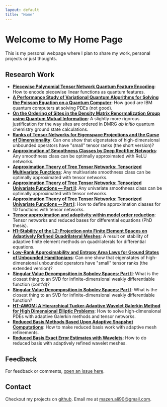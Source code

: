 ```yaml
---
layout: default
title: "Home"
---
```


# Welcome to My Home Page

This is my personal webpage where I plan to share my work, personal projects or just thoughts.

## Research Work

- **[Piecewise Polynomial Tensor Network Quantum Feature Encoding](https://arxiv.org/abs/2402.07671)**: How to encode piecewise linear functions as quantum features.
- **[A Performance Study of Variational Quantum Algorithms for Solving the Poisson Equation on a Quantum Computer](https://arxiv.org/abs/2211.14064)**: How good are IBM quantum computers at solving PDEs (not good).
- **[On the Ordering of Sites in the Density Matrix Renormalization Group using Quantum Mutual Information](https://arxiv.org/abs/2103.01111)**: A slightly more rigorous justification for the way sites are ordered in DMRG *ab initio* quantum chemistry ground state calculations.
- **[Ranks of Tensor Networks for Eigenspace Projections and the Curse of Dimensionality](https://arxiv.org/abs/2012.12953)**: Can one show that eigenstates of high-dimensional unbounded operators have "small" tensor ranks (the short version)?
- **[Approximation of Smoothness Classes by Deep Rectifier Networks](https://arxiv.org/abs/2007.15645)**: Any smoothness class can be optimally approximated with ReLU networks.
- **[Approximation Theory of Tree Tensor Networks: Tensorized Multivariate Functions](https://arxiv.org/abs/2101.11932)**: Any multivariate smoothness class can be optimally approximated with tensor networks.
- **[Approximation Theory of Tree Tensor Networks: Tensorized Univariate Functions &mdash; Part II](https://arxiv.org/abs/2007.00128)**: Any univariate smoothness class can be optimally approximated with tensor networks.
- **[Approximation Theory of Tree Tensor Networks: Tensorized Univariate Functions -- Part I](https://arxiv.org/abs/2007.00118)**: How to define approximation classes for 1D functions with tensor networks.
- **[Tensor approximation and adaptivity within model order reduction](https://oparu.uni-ulm.de/items/cdba85af-d266-4062-885d-37a1ac05ef65)**: Tensor networks and reduced bases for differential equations (PhD thesis).
- **[H1-Stability of the L2-Projection onto Finite Element Spaces on Adaptively Refined Quadrilateral Meshes](https://arxiv.org/abs/2008.12759)**: A result on stability of adaptive finite element methods on quadrilaterals for differential equations.
- **[Low-Rank Approximability and Entropy Area Laws for Ground States of Unbounded Hamiltonians](https://arxiv.org/abs/1904.03507)**: Can one show that eigenstates of high-dimensional unbounded operators have "small" tensor ranks (the extended version)?
- **[Singular Value Decomposition in Sobolev Spaces: Part II](https://arxiv.org/abs/1912.11293)**: What is the closest thing to an SVD for infinite-dimensional weakly differentiable function (cont'd)?
- **[Singular Value Decomposition in Sobolev Spaces: Part I](https://arxiv.org/abs/1809.11001)**: What is the closest thing to an SVD for infinite-dimensional weakly differentiable function?
- **[HT-AWGM: A Hierarchical Tucker-Adaptive Wavelet Galerkin Method for High Dimensional Elliptic Problems](https://arxiv.org/abs/1805.12016)**: How to solve high-dimensional PDEs with adaptive Galerkin methods and tensor networks.
- **[Reduced Basis Methods Based Upon Adaptive Snapshot Computations](https://arxiv.org/abs/1407.1708)**: How to make reduced basis work with adaptive mesh refinements.
- **[Reduced Basis Exact Error Estimates with Wavelets](https://link.springer.com/chapter/10.1007/978-3-319-39929-4_34)**: How to do reduced basis with adaptively refined wavelet meshes.

## Feedback

For feedback or comments, [open an issue here](https://github.com/MazenAli/mazenali.github.io/issues).

## Contact

Checkout my projects on [github](https://github.com/MazenAli).
Email me at mazen.ali90@gmail.com.
